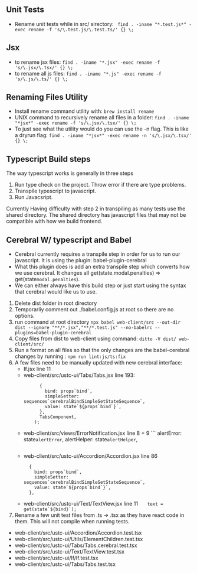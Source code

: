 

## Unit Tests
- Rename unit tests while in src/ sirectory: ``` find . -iname "*.test.js*" -exec rename -f 's/\.test.js/\.test.ts/' {} \;```

## Jsx 
- to rename jsx files: ``` find . -iname "*.jsx" -exec rename -f 's/\.jsx/\.tsx/' {} \; ```
- to rename all js files: ```find . -iname "*.js" -exec rename -f 's/\.js/\.ts/' {} \;```

## Renaming Files Utility
- Install rename command utility with: ```brew install rename```
- UNIX command to recursively rename all files in a folder:
``` find . -iname "*jsx*" -exec rename -f 's/\.jsx/\.tsx/' {} \; ```
- To just see what the utility would do you can use the -n flag. This is like a dryrun flag: 
``` find . -iname "*jsx*" -exec rename -n 's/\.jsx/\.tsx/' {} \; ```



## Typescript Build steps
The way typescript works is generally in three steps
1. Run type check on the project. Throw error if there are type problems.
1. Transpile typescript to javascript.
1. Run Javacsript.

Currently Having difficulty with step 2 in transpiling as many tests use the shared directory. The shared directory has javascript files that may not be compatible with how we build frontend.


## Cerebral W/ typescript and Babel
- Cerebral currently requires a transpile step in order for us to run our javascript. It is using the plugin: babel-plugin-cerebral
- What this plugin does is add an extra transpile step which converts how we use cerebral. It changes all get(state.modal.penalties) => get(state`modal.penalties`). 
- We can either always have this build step or just start using the syntax that cerebral would like us to use.

1. Delete dist folder in root directory
1. Temporarliy comment out ./babel.config.js at root so there are no options.
1. run command at root directory ```npx babel web-client/src --out-dir dist --ignore "**/*.jsx","**/*.test.js" --no-babelrc --plugins=babel-plugin-cerebral```
1. Copy files from dist to web-client using command: ```ditto -V dist/ web-client/src/```
1. Run a format on all files so that the only changes are the babel-cerebral changes by running : ```npm run lint:js/ts:fix```
1. A few files need to be manually updated with new cerebral interface: 
    - If.jsx line 11
    - web-client/src/ustc-ui/Tabs/Tabs.jsx line 193: 
      ``` export const Tabs = connect(
            {
              bind: props`bind`,
              simpleSetter: sequences`cerebralBindSimpleSetStateSequence`,
              value: state`${props`bind`}`,
            },
            TabsComponent,
          );
      ```
    - web-client/src/views/ErrorNotification.jsx line 8 + 9
      ```    alertError: state`alertError`,
              alertHelper: state`alertHelper`,
      ```
    - web-client/src/ustc-ui/Accordion/Accordion.jsx line 86
        ```export const Accordion = connect(
          {
            bind: props`bind`,
            simpleSetter: sequences`cerebralBindSimpleSetStateSequence`,
            value: state`${props`bind`}`,
          },
      ```
    - web-client/src/ustc-ui/Text/TextView.jsx line 11
      ```    text = get(state`${bind}`); ```
1. Rename a few unit test files from .ts -> .tsx as they have react code in them. This will not compile when running tests.
  - web-client/src/ustc-ui/Accordion/Accordion.test.tsx
  - web-client/src/ustc-ui/Utils/ElementChildren.test.tsx
  - web-client/src/ustc-ui/Tabs/Tabs.cerebral.test.tsx
  - web-client/src/ustc-ui/Text/TextView.test.tsx
  - web-client/src/ustc-ui/If/If.test.tsx
  - web-client/src/ustc-ui/Tabs/Tabs.test.tsx

